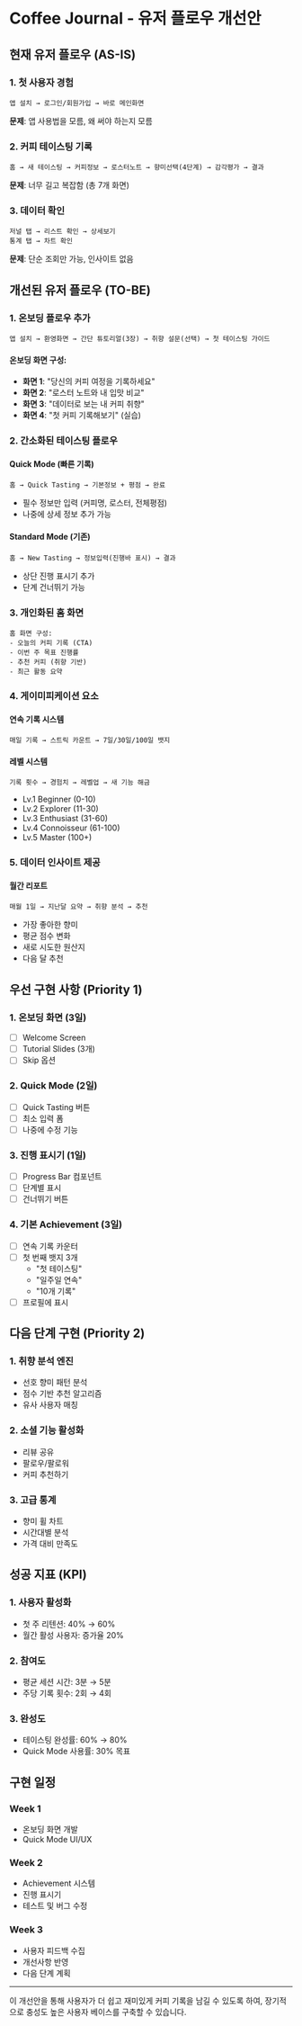  # Coffee Journal - 유저 플로우 개선안

## 현재 유저 플로우 (AS-IS)

### 1. 첫 사용자 경험
```
앱 설치 → 로그인/회원가입 → 바로 메인화면
```
**문제**: 앱 사용법을 모름, 왜 써야 하는지 모름

### 2. 커피 테이스팅 기록
```
홈 → 새 테이스팅 → 커피정보 → 로스터노트 → 향미선택(4단계) → 감각평가 → 결과
```
**문제**: 너무 길고 복잡함 (총 7개 화면)

### 3. 데이터 확인
```
저널 탭 → 리스트 확인 → 상세보기
통계 탭 → 차트 확인
```
**문제**: 단순 조회만 가능, 인사이트 없음

## 개선된 유저 플로우 (TO-BE)

### 1. 온보딩 플로우 추가
```
앱 설치 → 환영화면 → 간단 튜토리얼(3장) → 취향 설문(선택) → 첫 테이스팅 가이드
```

#### 온보딩 화면 구성:
- **화면 1**: "당신의 커피 여정을 기록하세요"
- **화면 2**: "로스터 노트와 내 입맛 비교"
- **화면 3**: "데이터로 보는 내 커피 취향"
- **화면 4**: "첫 커피 기록해보기" (실습)

### 2. 간소화된 테이스팅 플로우

#### Quick Mode (빠른 기록)
```
홈 → Quick Tasting → 기본정보 + 평점 → 완료
```
- 필수 정보만 입력 (커피명, 로스터, 전체평점)
- 나중에 상세 정보 추가 가능

#### Standard Mode (기존)
```
홈 → New Tasting → 정보입력(진행바 표시) → 결과
```
- 상단 진행 표시기 추가
- 단계 건너뛰기 가능

### 3. 개인화된 홈 화면
```
홈 화면 구성:
- 오늘의 커피 기록 (CTA)
- 이번 주 목표 진행률
- 추천 커피 (취향 기반)
- 최근 활동 요약
```

### 4. 게이미피케이션 요소

#### 연속 기록 시스템
```
매일 기록 → 스트릭 카운트 → 7일/30일/100일 뱃지
```

#### 레벨 시스템
```
기록 횟수 → 경험치 → 레벨업 → 새 기능 해금
```
- Lv.1 Beginner (0-10)
- Lv.2 Explorer (11-30)
- Lv.3 Enthusiast (31-60)
- Lv.4 Connoisseur (61-100)
- Lv.5 Master (100+)

### 5. 데이터 인사이트 제공

#### 월간 리포트
```
매월 1일 → 지난달 요약 → 취향 분석 → 추천
```
- 가장 좋아한 향미
- 평균 점수 변화
- 새로 시도한 원산지
- 다음 달 추천

## 우선 구현 사항 (Priority 1)

### 1. 온보딩 화면 (3일)
- [ ] Welcome Screen
- [ ] Tutorial Slides (3개)
- [ ] Skip 옵션

### 2. Quick Mode (2일)
- [ ] Quick Tasting 버튼
- [ ] 최소 입력 폼
- [ ] 나중에 수정 기능

### 3. 진행 표시기 (1일)
- [ ] Progress Bar 컴포넌트
- [ ] 단계별 표시
- [ ] 건너뛰기 버튼

### 4. 기본 Achievement (3일)
- [ ] 연속 기록 카운터
- [ ] 첫 번째 뱃지 3개
  - "첫 테이스팅"
  - "일주일 연속"
  - "10개 기록"
- [ ] 프로필에 표시

## 다음 단계 구현 (Priority 2)

### 1. 취향 분석 엔진
- 선호 향미 패턴 분석
- 점수 기반 추천 알고리즘
- 유사 사용자 매칭

### 2. 소셜 기능 활성화
- 리뷰 공유
- 팔로우/팔로워
- 커피 추천하기

### 3. 고급 통계
- 향미 휠 차트
- 시간대별 분석
- 가격 대비 만족도

## 성공 지표 (KPI)

### 1. 사용자 활성화
- 첫 주 리텐션: 40% → 60%
- 월간 활성 사용자: 증가율 20%

### 2. 참여도
- 평균 세션 시간: 3분 → 5분
- 주당 기록 횟수: 2회 → 4회

### 3. 완성도
- 테이스팅 완성률: 60% → 80%
- Quick Mode 사용률: 30% 목표

## 구현 일정

### Week 1
- 온보딩 화면 개발
- Quick Mode UI/UX

### Week 2  
- Achievement 시스템
- 진행 표시기
- 테스트 및 버그 수정

### Week 3
- 사용자 피드백 수집
- 개선사항 반영
- 다음 단계 계획

---

이 개선안을 통해 사용자가 더 쉽고 재미있게 커피 기록을 남길 수 있도록 하여, 장기적으로 충성도 높은 사용자 베이스를 구축할 수 있습니다.
